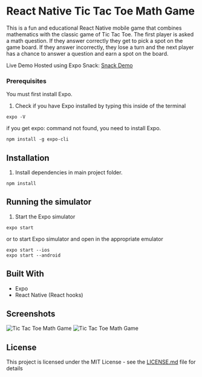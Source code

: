 # React Native Tic Tac Toe Math Game

This is a fun and educational React Native mobile game that combines mathematics with the classic game of Tic Tac Toe. The first player is asked a math question. If they answer correctly they get to pick a spot on the game board. If they answer incorrectly, they lose a turn and the next player has a chance to answer a question and earn a spot on the board.

Live Demo Hosted using Expo Snack: [Snack Demo](https://snack.expo.io/@rdotsilva/tictactoemath "Snack Demo")

### Prerequisites

You must first install Expo.

1. Check if you have Expo installed by typing this inside of the terminal

```
expo -V
```

if you get expo: command not found, you need to install Expo.

```
npm install -g expo-cli
```

## Installation

1. Install dependencies in main project folder.

```
npm install
```

## Running the simulator

1. Start the Expo simulator

```
expo start
```

or to start Expo simulator and open in the appropriate emulator

```
expo start --ios
expo start --android
```

## Built With

- Expo
- React Native (React hooks)

## Screenshots

![Tic Tac Toe Math Game](https://i.imgur.com/aOdVwlm.png "Tic Tac Toe Math Game")
![Tic Tac Toe Math Game](https://i.imgur.com/kUST7vp.png "Tic Tac Toe Math Game")

## License

This project is licensed under the MIT License - see the [LICENSE.md](LICENSE.md) file for details
